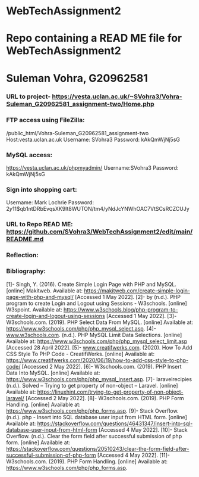# WebTechAssignment2
# Repo containing a READ ME file for WebTechAssignment2
# Suleman Vohra, G20962581
### URL to project- https://vesta.uclan.ac.uk/~SVohra3/Vohra-Suleman_G20962581_assignment-two/Home.php
### FTP access using FileZilla:
/public_html/Vohra-Suleman_G20962581_assignment-two
Host:vesta.uclan.ac.uk
Username: SVohra3
Password: kAkQmWjNj5sG

### MySQL access:
https://vesta.uclan.ac.uk/phpmyadmin/
Username:SVohra3
Password: kAkQmWjNj5sG

### Sign into shopping cart:
Username: Mark Lochrie
Password: $2y$11$qb1ntDRbEvqsXK9It8WUTON/tm4/yNdJcYNWhOAC7VtSCsRCZCUJy
### URL to Repo READ ME: https://github.com/SVohra3/WebTechAssignment2/edit/main/README.md

### Reflection:

### Bibliography:
[1]- Singh, Y. (2016). Create Simple Login Page with PHP and MySQL. [online] Makitweb. Available at: https://makitweb.com/create-simple-login-page-with-php-and-mysql/ [Accessed 1 May 2022].
[2]- by (n.d.). PHP program to create Login and Logout using Sessions - W3schools. [online] W3spoint. Available at: https://www.w3schools.blog/php-program-to-create-login-and-logout-using-sessions [Accessed 1 May 2022].
[3]-W3schools.com. (2019). PHP Select Data From MySQL. [online] Available at: https://www.w3schools.com/php/php_mysql_select.asp.
[4]- www.w3schools.com. (n.d.). PHP MySQL Limit Data Selections. [online] Available at: https://www.w3schools.com/php/php_mysql_select_limit.asp [Accessed 28 April 2022].
[5]- www.creatifwerks.com. (2020). How To Add CSS Style To PHP Code - CreatifWerks. [online] Available at: https://www.creatifwerks.com/2020/06/19/how-to-add-css-style-to-php-code/ [Accessed 2 May 2022].
[6]- W3schools.com. (2019). PHP Insert Data Into MySQL. [online] Available at: https://www.w3schools.com/php/php_mysql_insert.asp.
[7]- laravelrecipies (n.d.). Solved – Trying to get property of non-object – Laravel. [online] Available at: https://linuxhint.com/trying-to-get-property-of-non-object-laravel/ [Accessed 2 May 2022].
[8]- W3schools.com. (2019). PHP Form Handling. [online] Available at: https://www.w3schools.com/php/php_forms.asp.
[9]- Stack Overflow. (n.d.). php - Insert into SQL database user input from HTML form. [online] Available at: https://stackoverflow.com/questions/46431347/insert-into-sql-database-user-input-from-html-form [Accessed 4 May 2022].
[10]- Stack Overflow. (n.d.). Clear the form field after successful submission of php form. [online] Available at: https://stackoverflow.com/questions/20510243/clear-the-form-field-after-successful-submission-of-php-form [Accessed 4 May 2022].
[11]- W3schools.com. (2019). PHP Form Handling. [online] Available at: https://www.w3schools.com/php/php_forms.asp.

